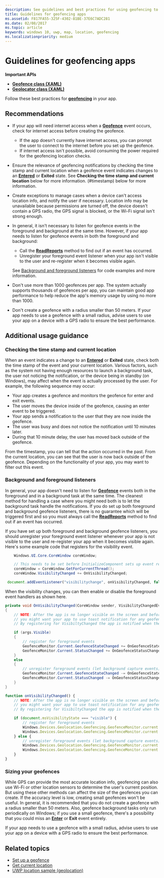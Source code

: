 ```yaml
---
description: See guidelines and best practices for using geofencing to provide geographically contextual experiences in your app.
title: Guidelines for geofencing apps
ms.assetid: F817FA55-325F-4302-81BE-37E6C7ADC281
ms.date: 02/08/2017
ms.topic: article
keywords: windows 10, uwp, map, location, geofencing
ms.localizationpriority: medium
---
```

# Guidelines for geofencing apps




**Important APIs**

-   [**Geofence class (XAML)**](/uwp/api/Windows.Devices.Geolocation.Geofencing.Geofence)
-   [**Geolocator class (XAML)**](/uwp/api/Windows.Devices.Geolocation.Geolocator)

Follow these best practices for [**geofencing**](/uwp/api/Windows.Devices.Geolocation.Geofencing) in your app.

## Recommendations


-   If your app will need internet access when a [**Geofence**](/uwp/api/Windows.Devices.Geolocation.Geofencing.Geofence) event occurs, check for internet access before creating the geofence.
    -   If the app doesn't currently have internet access, you can prompt the user to connect to the internet before you set up the geofence.
    -   If internet access isn't possible, avoid consuming the power required for the geofencing location checks.
-   Ensure the relevance of geofencing notifications by checking the time stamp and current location when a geofence event indicates changes to an [**Entered**](/uwp/api/Windows.Devices.Geolocation.Geofencing.GeofenceState) or **Exited** state. See **Checking the time stamp and current location** below for more information.
(#timestamp) below for more information.
-   Create exceptions to manage cases when a device can't access location info, and notify the user if necessary. Location info may be unavailable because permissions are turned off, the device doesn't contain a GPS radio, the GPS signal is blocked, or the Wi-Fi signal isn't strong enough.
-   In general, it isn't necessary to listen for geofence events in the foreground and background at the same time. However, if your app needs to listen for geofence events in both the foreground and background:

    -   Call the [**ReadReports**](/uwp/api/windows.devices.geolocation.geofencing.geofencemonitor.readreports) method to find out if an event has occurred.
    -   Unregister your foreground event listener when your app isn't visible to the user and re-register when it becomes visible again.

    See [Background and foreground listeners](#background-and-foreground-listeners) for code examples and more information.

-   Don't use more than 1000 geofences per app. The system actually supports thousands of geofences per app, you can maintain good app performance to help reduce the app's memory usage by using no more than 1000.
-   Don't create a geofence with a radius smaller than 50 meters. If your app needs to use a geofence with a small radius, advise users to use your app on a device with a GPS radio to ensure the best performance.

## Additional usage guidance

### Checking the time stamp and current location

When an event indicates a change to an [**Entered**](/uwp/api/Windows.Devices.Geolocation.Geofencing.GeofenceState) or **Exited** state, check both the time stamp of the event and your current location. Various factors, such as the system not having enough resources to launch a background task, the user not noticing the notification, or the device being in standby (on Windows), may affect when the event is actually processed by the user. For example, the following sequence may occur:

-   Your app creates a geofence and monitors the geofence for enter and exit events.
-   The user moves the device inside of the geofence, causing an enter event to be triggered.
-   Your app sends a notification to the user that they are now inside the geofence.
-   The user was busy and does not notice the notification until 10 minutes later.
-   During that 10 minute delay, the user has moved back outside of the geofence.

From the timestamp, you can tell that the action occurred in the past. From the current location, you can see that the user is now back outside of the geofence. Depending on the functionality of your app, you may want to filter out this event.

### Background and foreground listeners

In general, your app doesn't need to listen for [**Geofence**](/uwp/api/Windows.Devices.Geolocation.Geofencing.Geofence) events both in the foreground and in a background task at the same time. The cleanest method for handling a case where you might need both is to let the background task handle the notifications. If you do set up both foreground and background geofence listeners, there is no guarantee which will be triggered first and so you must always call the [**ReadReports**](/uwp/api/windows.devices.geolocation.geofencing.geofencemonitor.readreports) method to find out if an event has occurred.

If you have set up both foreground and background geofence listeners, you should unregister your foreground event listener whenever your app is not visible to the user and re-register your app when it becomes visible again. Here's some example code that registers for the visibility event.

```csharp
    Windows.UI.Core.CoreWindow coreWindow;    

    // This needs to be set before InitializeComponent sets up event registration for app visibility
    coreWindow = CoreWindow.GetForCurrentThread();
    coreWindow.VisibilityChanged += OnVisibilityChanged;
```

```javascript
 document.addEventListener("visibilitychange", onVisibilityChanged, false);
```

When the visibility changes, you can then enable or disable the foreground event handlers as shown here.

```csharp
private void OnVisibilityChanged(CoreWindow sender, VisibilityChangedEventArgs args)
{
    // NOTE: After the app is no longer visible on the screen and before the app is suspended
    // you might want your app to use toast notification for any geofence activity.
    // By registering for VisibiltyChanged the app is notified when the app is no longer visible in the foreground.

    if (args.Visible)
    {
        // register for foreground events
        GeofenceMonitor.Current.GeofenceStateChanged += OnGeofenceStateChanged;
        GeofenceMonitor.Current.StatusChanged += OnGeofenceStatusChanged;
    }
    else
    {
        // unregister foreground events (let background capture events)
        GeofenceMonitor.Current.GeofenceStateChanged -= OnGeofenceStateChanged;
        GeofenceMonitor.Current.StatusChanged -= OnGeofenceStatusChanged;
    }
}
```

```javascript
function onVisibilityChanged() {
    // NOTE: After the app is no longer visible on the screen and before the app is suspended
    // you might want your app to use toast notification for any geofence activity.
    // By registering for VisibiltyChanged the app is notified when the app is no longer visible in the foreground.

    if (document.msVisibilityState === "visible") {
        // register for foreground events
        Windows.Devices.Geolocation.Geofencing.GeofenceMonitor.current.addEventListener("geofencestatechanged", onGeofenceStateChanged);
        Windows.Devices.Geolocation.Geofencing.GeofenceMonitor.current.addEventListener("statuschanged", onGeofenceStatusChanged);
    } else {
        // unregister foreground events (let background capture events)
        Windows.Devices.Geolocation.Geofencing.GeofenceMonitor.current.removeEventListener("geofencestatechanged", onGeofenceStateChanged);
        Windows.Devices.Geolocation.Geofencing.GeofenceMonitor.current.removeEventListener("statuschanged", onGeofenceStatusChanged);
    }
}
```

### Sizing your geofences

While GPS can provide the most accurate location info, geofencing can also use Wi-Fi or other location sensors to determine the user's current position. But using these other methods can affect the size of the geofences you can create. If the accuracy level is low, creating small geofences won't be useful. In general, it is recommended that you do not create a geofence with a radius smaller than 50 meters. Also, geofence background tasks only run periodically on Windows; if you use a small geofence, there's a possibility that you could miss an [**Enter**](/uwp/api/Windows.Devices.Geolocation.Geofencing.GeofenceState) or **Exit** event entirely.

If your app needs to use a geofence with a small radius, advise users to use your app on a device with a GPS radio to ensure the best performance.

## Related topics


* [Set up a geofence](./set-up-a-geofence.md)
* [Get current location](./get-location.md)
* [UWP location sample (geolocation)](https://github.com/Microsoft/Windows-universal-samples/tree/master/Samples/Geolocation)
 

 